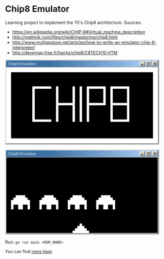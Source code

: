 Chip8 Emulator
==============

Learning project to implement the 70's Chip8 architecture. Sources:

- https://en.wikipedia.org/wiki/CHIP-8#Virtual_machine_description
- http://mattmik.com/files/chip8/mastering/chip8.html
- http://www.multigesture.net/articles/how-to-write-an-emulator-chip-8-interpreter/
- http://devernay.free.fr/hacks/chip8/C8TECH10.HTM


![Screenshot](assets/screenshot.png)

![Screenshot](assets/screenshot2.png)

Run: `go run main <ROM_NAME>`

You can find [roms here](https://github.com/loktar00/chip8/tree/master/roms).